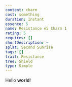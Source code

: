 ```yaml
---
content: charm
cost: something
duration: Instant
essence: 5
name: Resistance e5 Charm 1
rating: 5
requires: []
shortDescription: ~
splat: Second Sunrise
tags: []
trait: Resistance
tree: Shield
type: Simple
---
```


Hello **world**!
